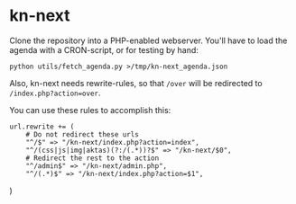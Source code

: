 kn-next
=======

Clone the repository into a PHP-enabled webserver.
You'll have to load the agenda with a CRON-script, or for testing by hand:

`python utils/fetch_agenda.py >/tmp/kn-next_agenda.json`

Also, kn-next needs rewrite-rules, so that `/over` will be redirected to
`/index.php?action=over`.

You can use these rules to accomplish this:

    url.rewrite += (
        # Do not redirect these urls
        "^/$" => "/kn-next/index.php?action=index",
        "^/(css|js|img|aktas)(?:/(.*))?$" => "/kn-next/$0",
        # Redirect the rest to the action
        "^/admin$" => "/kn-next/admin.php",
        "^/(.*)$" => "/kn-next/index.php?action=$1",
   )
